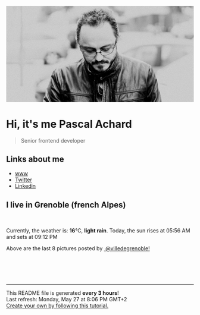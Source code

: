 ![Pascal Achard](./images/photo-pascal-achard.jpg)
# Hi, it's me Pascal Achard
> Senior frontend developer

## Links about me
- [www](https://www.pascal-achard.com)
- [Twitter](https://twitter.com/botmaster)
- [Linkedin](http://www.linkedin.com/in/pascal-achard)


## I live in Grenoble (french Alpes)
<img src="https://openweathermap.org/img/wn/10d@2x.png" alt="">

Currently, the weather is: **16**°C, **light rain**.
Today, the sun rises at 05:56 AM and sets at 09:12 PM

Above are the last 8 pictures posted by <a href="https://www.instagram.com/villedegrenoble/" target="_blank"><img alt="" src="https://upload.wikimedia.org/wikipedia/commons/thumb/e/e7/Instagram_logo_2016.svg/1024px-Instagram_logo_2016.svg.png" width="20"/> @villedegrenoble!</a>

<p style="display: flex; flex-wrap: wrap; gap: 20px;">
        <img src="https://cdn1.picuki.com/hosted-by-instagram/q/0exhNuNYnjBGZDHIdN5WmL9I2PwkAQ9OKftSQ7e71yJjMBhsLH6QvJA0mpCj4yRwKg5lHDeVeSBk4IgpV1hVAlQVPkHaTL2ITTpR6qiRU+6n1Vpl9JZkkLswL3AZZHSn9cYoUGbCBCxWFOkXULjh7uZE+OXvajQbojKaKrBDkDdttdCwFahlza4ls%7C%7CfBv0Xm1IwleTRE4X8gI1spr5Pcoz8cDqa9YIByq6A5QLUPjslL5er63Rq2ElIpenojRmDL%7C%7CLTPnNEMjSC1UmE5znL1b7MoBEsv1l6VoREWoYcAv93kMYlghN8XgPHUHHElfk1KhlJtk5bgwG6YLm+hghMC%7C%7CEHq4L6dZdABpLTSB%7C%7CyIeOH5nWzuZqnOQ6gcWmhZBtX0fE%7C%7CfKN%7C%7CjF8VsgbJwLMkI2FvoplDoIpKi%7C%7CUA3OztJvCeCCM8oQa7IkPk=.jpeg" alt="" width="200"/>
        <img src="https://cdn1.picuki.com/hosted-by-instagram/q/0exhNuNYnjBGZDHIdN5WmL9I2PwkAQ9OKfhSQ7e71yJjMBhsLH6QvJA0mpCl6yRxIwVgFDeSYztj4oguUVtZDj19O0zaSbyLSD9d662cUufN1zRj8ZFnlr8zL3UZZ3Ko9sEuVgmYdSgIGaYDG7uo+qhT5aGuO1lQpTb9d7JGmC4E5ZObS6olhMF4pJ2Jg3Tt%7C%7C9k4Ki5e82wzJURmpNTfvGhYEaW+NMB166d1RbMCxMkA%7C%7C6nRlSaHEmw+Jj8uR3agtIj+kOYA2BTiWxdr1XChVagKHhsVr0O8nx9kgd0dzoCmOdBM9s9psvDAbUcmfk0tpBdszcPwwmXEb1+q3kBaxl%7C%7CYx6rsX+QL9bv6COSzcfrx4jvLd5%7C%7CUMaNjaX1cL92TAHuZc9H4VYValYkYUa0I2FbooFaCVYnW1glEPBNPtCWvHLV3UPq88rf96F7VpWqe8wwEptmRWusE0lB1xpzU%7C%7CjJSWDrJAJUZbWH3+3FxQZh%7C%7Cf733jZfQNrBAG0ZTaA==.jpeg" alt="" width="200"/>
        <img src="https://cdn1.picuki.com/hosted-by-instagram/q/0exhNuNYnjBGZDHIdN5WmL9I2PwkAQ9OKftSQ7e71yJjMBhsLH6QvJA0mpCj4yRwKg5lHDeVeSBk4IgsVF1ZCFsVO0zWSb2BSzpc66SdUe2qvDJu9JZnkb80K3AfZ3et9cMsXWOpNWwSDv5PHL%7C%7Clo7gX5v%7C%7CsbCgEpjuSKrVCkGZTjse3TO9%7C%7C2pYf5%7C%7CHSv1izv9QpcmkazXgpdAd4+pvlpDk1VOCtO8BnsaBwVLYBxMEM7vm8yWjqX2skeiB4FTObtMXPmvpFui3rSzY57zz2F%7C%7C19EEIdvlqztEsLhZ8+p6T7IdRe8M9vuo7BS04gB1pEplJrlJngtgz8OWP5yGFz4kHyhLCycKNx68C2KvvABYvW7RjhdJvtTKtPf1wNGaXXXFjRNfCJFv5PoIB5SOBK7mS79T6wUITakTpZFR9DsnKECc8mFajLnYny1jHvjD6xsw4%7C%7CzZS5KOYIng==.jpeg" alt="" width="200"/>
        <img src="https://cdn1.picuki.com/hosted-by-instagram/q/0exhNuNYnjBGZDHIdN5WmL9I2PwkAQ9OKftSQ7e71yJjMBhsLH6QvJA0mpCj4yRwKg5lHDeVeSBk4IgpV1lXAloVPU3cQbeISzlT6KubVu6k1Fpn9JVjnL02K3AYZnSs%7C%7CsYtXWbEBCxWFOkXULjh7uZE+OXvajQbojKaKrBDkDdttdCwFahlza4ls%7C%7CfBv0Xm1IwleTRE4X8gI1spr5Pcoz8cDqa9YIByq6A5QLUPjslL5er63Rq2ElIpenojRmHO%7C%7CLTPnNEMjSC1bBZv6GW%7C%7CX5wfYmUv1l6VoREW54c7sbDkMYlghN8XgPHUHHElfk1KhlJtk5bgwG6YLm+hghMC%7C%7CEHq4eCFV%7C%7C0RioLJE6erW9Ht2zDXd57ZIbpADHxcLqXge2CRecKPFJ1IwMYCT+8I2FvoplDoIpGihTc3OztJvCeCCM8oQa7IkPk=.jpeg" alt="" width="200"/>
        <img src="https://cdn1.picuki.com/hosted-by-instagram/q/0exhNuNYnjBGZDHIdN5WmL9I2PwkAQ9OKfhSQ7e71yJjMBhsLH6QvJA0mpCl6yRxIwVgFDeSYztk540iWF1VAz19O0zaSbSMRD9d66yaUevN0Dxh85FilrgxJXEdZX6q%7C%7C8MuVAmYdSgIGaYDG7uo+qhT5aGuO1lQpzb9d7JGmC4E5ZPiZ6x29Zk0v6uJk1%7C%7Ck7JYwKXNM+243dhtl85PcpDtEWvbzNsA6q6RjAIgCifgG6vuzynXuV1IkeFFxHzPCtr3Jmr4PlyHhfDoJrGqJUa4cCEAniWL9shI8760BudShZJpM+N8ZkObUT2RaCCE+4R1pr5e8lCvIV2usxh5%7C%7C2U2A7JeUa9ESn8TfAcLMeMHYmQ%7C%7CkZeDwE%7C%7C4feT9cJLKEHlzfIqL7Uo5WntYfTMdv7nq+pS2EcZGh5CdUJjJC1DuROZYiWvir0pm8yi%7C%7CApzulkA0snOboLIJr3QxstMqItFAtLF2eUe0bfQvY2m8xG9odKbyby8qC.jpeg" alt="" width="200"/>
        <img src="https://cdn1.picuki.com/hosted-by-instagram/q/0exhNuNYnjBGZDHIdN5WmL9I2PwkAQ9OKftSQ7e71yJjMBhsLH6QvJA0mpCj4yRwKg5lHDeVeSBk4I4oUVlVAlQVNEbfSLeOTjhR6KuZUeehvDZn8JFklrwzL3QYYn+v8cIlXQmYdSgIGaYDG7uo%7C%7CesJ%7C%7CPnucjcFrjOMNbRKmDdttdCwFahlza4lsfe4kx2xu5xncG114WNxahlw5OLUqQUCSKn5PN1gpKZlR7pCjM4A%7C%7Cb281nf2F2MrNWh8FDSR9IXEi6g8iyDXdzQspjD3EO8EIU8hjl246kNgsbV%7C%7C24anMK5c6Kkzn7bQaUAXW0c54RFqncmcuBKcazC+%7C%7CWJz4kGVwbCzL6lr89P%7C%7CLa7NBeTI9QXjQ+DwAo92WC81M93%7C%7CeHePJcCAAOpyx9J1Ech58lq0oF+EUrbX9gFmEmRrxTuOUcQmFqvF4IuBtEjegQKdqQNmyM7oLucK.jpeg" alt="" width="200"/>
        <img src="https://cdn1.picuki.com/hosted-by-instagram/q/0exhNuNYnjBGZDHIdN5WmL9I2PwkAQ9OKfhSQ7e71yJjMBhsLH6QvJA0mpCl6yRxIwVgFDeSYztj4o8qV1lTDT19O0zbQLWATjtW5qicUezN1z1m8ZJpk7czKXQdYXar9ccpUwmYdSgIGaYDG7uo+qhT5aGuO1lQpzb9d7JGmC4E5ZPiZ6x29Zk0v6uJk1%7C%7Ck7JYwKXNM+243dhtl85PcpDtEWvbzNsA6q6RjAIgCifgG6vuzynXhV1IkeFFxHzPChdvynvYCsRnlUgwJrGqJUa4cYl0hh1D9shI8760BudShZJpM+N8ZkObUT2RaCCE+4R1pr5e8lCvIV2usxh5%7C%7C2U2A74e6I9ASi8DeL9bMe%7C%7C%7C%7CY1Az0S6bwA%7C%7C4feT9cJLKEHlzfIqL7Uo5WntYfTMdv7n2K6DeoZqr8yyUpJjYYpzueBKdFdtLL57f89H762i6Dkww0ov63b4Nr%7C%7CghstMqItFAtLF3nJJFtfQvY2m8xG9odKbyby8qC.jpeg" alt="" width="200"/>
        <img src="https://cdn1.picuki.com/hosted-by-instagram/q/0exhNuNYnjBGZDHIdN5WmL9I2PwkAQ9OKfhSQ7e71yJjMBhsLH6QvJA0mpCl6yRxIwVgFDeSYztj4YIpVFlYDD19O0zbQbeIRDhS76SeUu%7C%7CN1D1l%7C%7CZ9gnLYwJHYfZHSq%7C%7CsApOzjYMTIfQeoEH%7C%7Cbx7a8Koru5A2MEo1zRMrBC0GAG4YWbVqFKwoV966yUlEri+YU8ajtD931zdgR57NvUq3QMXvf0PIB6oLUxebkPtcQE%7C%7C7K%7C%7Cy3X+LmMpRGF2FG2Os5HTr7lR0TPmYwRv8E+xQIFiDBk1zBO+sxtsk6Mf2YbyI6xM+N8Z96PUTjtQEjktrhNRk5W+nybyY2Wwgm5I7jP+9prjX9olvrv6IqKzT+q84hXDd5%7C%7CJUehoGCkrTq6bUFzed7jjQcdRy9sfI9l383u4yB7lRYDuywRVFm14rBqkXqd5d8Kn0Lyl0EPCjzScuQQcuZ2jVrRv+n8b%7C%7CcDQv1AuWF6UIJsJBDrV5kMrFoMYc+2dysg=.jpeg" alt="" width="200"/>
</p>

------------
<p>This README file is generated <b>every 3 hours</b>!
    <br />Last refresh: Monday, May 27 at 8:06 PM GMT+2
    <br /><a href="https://medium.com/@th.guibert/how-to-create-a-self-updating-readme-md-for-your-github-profile-f8b05744ca91">Create your own by following this tutorial.</a>
</p>
<p><a href="https://github.com/botmaster/botmaster/actions/workflows/main.yaml"><img alt="" src="https://github.com/botmaster/botmaster/actions/workflows/main.yaml/badge.svg" /></a></p>

